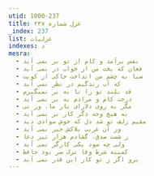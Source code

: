 ```yaml
---
utid: 1000-237
title: غزل شماره ۲۳۷
_index: 237
list: غزلیات
indexes: د
mesra:
  - نفس برآمد و کام از تو بر نمی آید
  - فغان که بخت من از خواب در نمی آید
  - صبا به چشم من انداخت خاکی از کویت
  - که آب زندگیم در نظر نمی آید
  - قد بلند تو را تا به بر نمیگیرم
  - درخت کام و مرادم به بر نمی آید
  - مگر به روی دلارای یار ما، ور نی
  - به هیچ وجه دگر کار بر نمی آید
  - مقیم زلف تو شد دل که خوش سوادی دید
  - وز آن غریب بلاکش خبر نمی آید
  - ز شست صدق، گشادم هزار تیر دعا
  - ولی چه سود یکی کارگر نمی آید
  - کمینه شرط وفا ترک سر بود حافظ
  - برو اگر ز تو کار این قدر نمی آید
---
```

